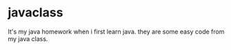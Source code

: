# javaclass
It's my java homework when i first learn java.
they are some easy code from my java class.
